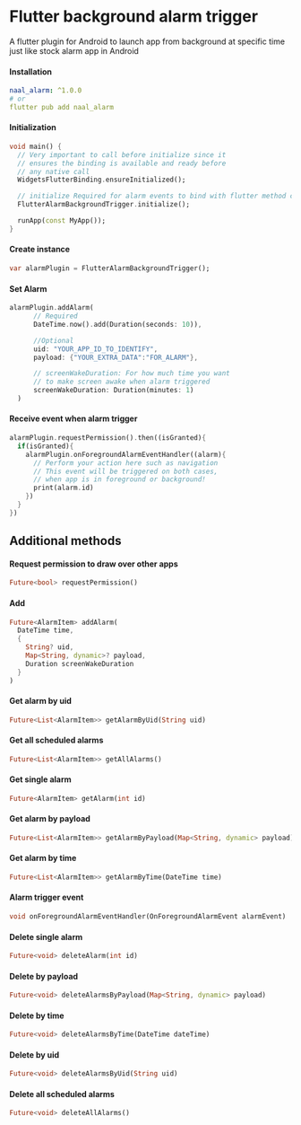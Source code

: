 # Flutter background alarm trigger

A flutter plugin for Android to launch app from background at specific time just like stock alarm app in Android

#### Installation

```yaml
naal_alarm: ^1.0.0
# or
flutter pub add naal_alarm
```

#### Initialization

```dart
void main() {
  // Very important to call before initialize since it 
  // ensures the binding is available and ready before 
  // any native call
  WidgetsFlutterBinding.ensureInitialized();

  // initialize Required for alarm events to bind with flutter method channel
  FlutterAlarmBackgroundTrigger.initialize();

  runApp(const MyApp());
}

```

#### Create instance

```dart
var alarmPlugin = FlutterAlarmBackgroundTrigger();
```

#### Set Alarm

```dart
alarmPlugin.addAlarm(
      // Required
      DateTime.now().add(Duration(seconds: 10)),

      //Optional
      uid: "YOUR_APP_ID_TO_IDENTIFY",
      payload: {"YOUR_EXTRA_DATA":"FOR_ALARM"},

      // screenWakeDuration: For how much time you want 
      // to make screen awake when alarm triggered
      screenWakeDuration: Duration(minutes: 1)
  )
```

#### Receive event when alarm trigger

```dart
alarmPlugin.requestPermission().then((isGranted){
  if(isGranted){
    alarmPlugin.onForegroundAlarmEventHandler((alarm){
      // Perform your action here such as navigation
      // This event will be triggered on both cases, 
      // when app is in foreground or background!
      print(alarm.id)
    })
  }
})
```

## Additional methods

#### Request permission to draw over other apps

```dart
Future<bool> requestPermission()
```

#### Add

```dart
Future<AlarmItem> addAlarm(
  DateTime time, 
  {
    String? uid, 
    Map<String, dynamic>? payload, 
    Duration screenWakeDuration
  }
)
```

#### Get alarm by uid

```dart
Future<List<AlarmItem>> getAlarmByUid(String uid)
```

#### Get all scheduled alarms

```dart
Future<List<AlarmItem>> getAllAlarms()
```

#### Get single alarm

```dart
Future<AlarmItem> getAlarm(int id)
```

#### Get alarm by payload

```dart
Future<List<AlarmItem>> getAlarmByPayload(Map<String, dynamic> payload)
```

#### Get alarm by time

```dart
Future<List<AlarmItem>> getAlarmByTime(DateTime time)
```

#### Alarm trigger event

```dart
void onForegroundAlarmEventHandler(OnForegroundAlarmEvent alarmEvent)
```

#### Delete single alarm

```dart
Future<void> deleteAlarm(int id)
```

#### Delete by payload

```dart
Future<void> deleteAlarmsByPayload(Map<String, dynamic> payload)
```

#### Delete by time

```dart
Future<void> deleteAlarmsByTime(DateTime dateTime)
```

#### Delete by uid

```dart
Future<void> deleteAlarmsByUid(String uid)
```

#### Delete all scheduled alarms

```dart
Future<void> deleteAllAlarms()
```